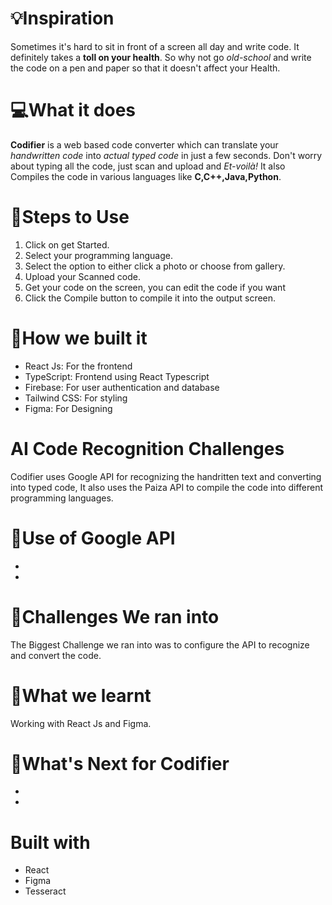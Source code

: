 

# 💡Inspiration
Sometimes it's hard to sit in front of a screen all day and write code. It definitely takes a **toll on your health**. So why not go *old-school* and write the code on a pen and paper so that it doesn't affect your Health.


# 💻What it does
**Codifier** is a web based code converter which can translate your *handwritten code* into *actual typed code* in just a few seconds. Don't worry about typing all the code, just scan and upload and *Et-voilà!* It also Compiles the code in various languages like **C,C++,Java,Python**.

# 🔷Steps to Use
1. Click on get Started.
1. Select your programming language.
1. Select the option to either click a photo or choose from gallery.
1. Upload your Scanned code.
1. Get your code on the screen, you can edit the code if you want
1. Click the Compile button to compile it into the output screen.


# 🔨How we built it
* React Js: For the frontend
* TypeScript: Frontend using React Typescript
* Firebase: For user authentication and database
* Tailwind CSS: For styling
* Figma: For Designing


# AI Code Recognition Challenges
Codifier uses Google API for recognizing the handritten text and converting into typed code, It also uses the Paiza API to compile the code into different programming languages.


# 🧠Use of Google API
* 
* 

# 🏅Challenges We ran into
The Biggest Challenge we ran into was to configure the API to recognize and convert the code.


# 📖What we learnt
Working with React Js and Figma.


# 🚀What's Next for Codifier
* 
* 

# Built with
* React
* Figma
* Tesseract
